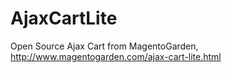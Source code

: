 AjaxCartLite
============

Open Source Ajax Cart from MagentoGarden, http://www.magentogarden.com/ajax-cart-lite.html